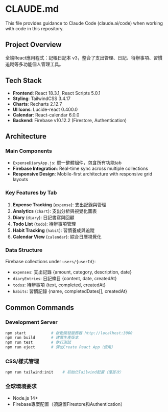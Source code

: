 # CLAUDE.md

This file provides guidance to Claude Code (claude.ai/code) when working with code in this repository.

## Project Overview
全端React應用程式：記帳日記本 v3，整合了支出管理、日記、待辦事項、習慣追蹤等多功能個人管理工具。

## Tech Stack
- **Frontend**: React 18.3.1, React Scripts 5.0.1
- **Styling**: TailwindCSS 3.4.17
- **Charts**: Recharts 2.12.7
- **UI Icons**: Lucide-react 0.400.0
- **Calendar**: React-calendar 6.0.0
- **Backend**: Firebase v10.12.2 (Firestore, Authentication)

## Architecture

### Main Components
- `ExpenseDiaryApp.js`: 單一整體組件，包含所有功能tab
- **Firebase Integration**: Real-time sync across multiple collections
- **Responsive Design**: Mobile-first architecture with responsive grid layouts

### Key Features by Tab
1. **Expense Tracking** (`expense`): 支出記錄與管理
2. **Analytics** (`chart`): 支出分析與視覺化圖表
3. **Diary** (`diary`): 日記書寫與回顧
4. **Todo List** (`todo`): 待辦事項管理
5. **Habit Tracking** (`habit`): 習慣養成與追蹤
6. **Calendar View** (`calendar`): 綜合日曆視覺化

### Data Structure
Firebase collections under `users/{userId}`:
- `expenses`: 支出記錄 {amount, category, description, date}
- `diaryEntries`: 日記條目 {content, date, createdAt}
- `todos`: 待辦事項 {text, completed, createdAt}
- `habits`: 習慣記錄 {name, completedDates[], createdAt}

## Common Commands

### Development Server
```bash
npm start           # 啟動開發服務器 http://localhost:3000
npm run build       # 建置生產版本
npm run test        # 執行測試
npm run eject       # 彈出Create React App（慎用）
```

### CSS/樣式管理
```bash
npm run tailwind:init    # 初始化Tailwind配置（僅首次）
```

### 全球環境要求
- Node.js 14+
- Firebase專案配置（須設置Firestore和Authentication）